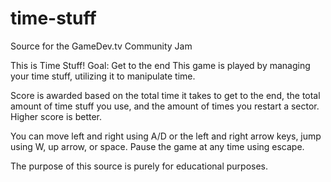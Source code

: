 # time-stuff
Source for the GameDev.tv Community Jam

​This is Time Stuff!
Goal: Get to the end
This game is played by managing your time stuff, utilizing it to manipulate time.

Score is awarded based on the total time it takes to get to the end, the total amount of time stuff you use, and the amount of times you restart a sector. Higher score is better.

You can move left and right using A/D or the left and right arrow keys, jump using W, up arrow, or space. Pause the game at any time using escape.

The purpose of this source is purely for educational purposes.
